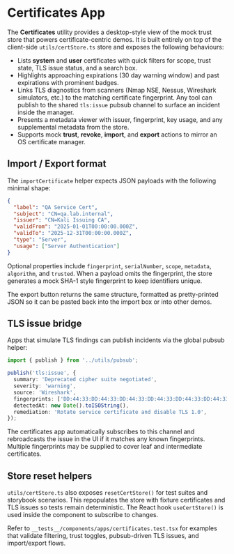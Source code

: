 # Certificates App

The **Certificates** utility provides a desktop-style view of the mock trust store that powers certificate-centric demos. It
is built entirely on top of the client-side `utils/certStore.ts` store and exposes the following behaviours:

- Lists **system** and **user** certificates with quick filters for scope, trust state, TLS issue status, and a search box.
- Highlights approaching expirations (30 day warning window) and past expirations with prominent badges.
- Links TLS diagnostics from scanners (Nmap NSE, Nessus, Wireshark simulators, etc.) to the matching certificate fingerprint.
  Any tool can publish to the shared `tls:issue` pubsub channel to surface an incident inside the manager.
- Presents a metadata viewer with issuer, fingerprint, key usage, and any supplemental metadata from the store.
- Supports mock **trust**, **revoke**, **import**, and **export** actions to mirror an OS certificate manager.

## Import / Export format

The `importCertificate` helper expects JSON payloads with the following minimal shape:

```json
{
  "label": "QA Service Cert",
  "subject": "CN=qa.lab.internal",
  "issuer": "CN=Kali Issuing CA",
  "validFrom": "2025-01-01T00:00:00.000Z",
  "validTo": "2025-12-31T00:00:00.000Z",
  "type": "Server",
  "usage": ["Server Authentication"]
}
```

Optional properties include `fingerprint`, `serialNumber`, `scope`, `metadata`, `algorithm`, and `trusted`. When a payload
omits the fingerprint, the store generates a mock SHA-1 style fingerprint to keep identifiers unique.

The export button returns the same structure, formatted as pretty-printed JSON so it can be pasted back into the import box or
into other demos.

## TLS issue bridge

Apps that simulate TLS findings can publish incidents via the global pubsub helper:

```ts
import { publish } from '../utils/pubsub';

publish('tls:issue', {
  summary: 'Deprecated cipher suite negotiated',
  severity: 'warning',
  source: 'Wireshark',
  fingerprints: ['DD:44:33:DD:44:33:DD:44:33:DD:44:33:DD:44:33:DD:44:33:DD:44:33:DD:44:33'],
  detectedAt: new Date().toISOString(),
  remediation: 'Rotate service certificate and disable TLS 1.0',
});
```

The certificates app automatically subscribes to this channel and rebroadcasts the issue in the UI if it matches any known
fingerprints. Multiple fingerprints may be supplied to cover leaf and intermediate certificates.

## Store reset helpers

`utils/certStore.ts` also exposes `resetCertStore()` for test suites and storybook scenarios. This repopulates the store with
fixture certificates and TLS issues so tests remain deterministic. The React hook `useCertStore()` is used inside the
component to subscribe to changes.

Refer to `__tests__/components/apps/certificates.test.tsx` for examples that validate filtering, trust toggles, pubsub-driven
TLS issues, and import/export flows.
